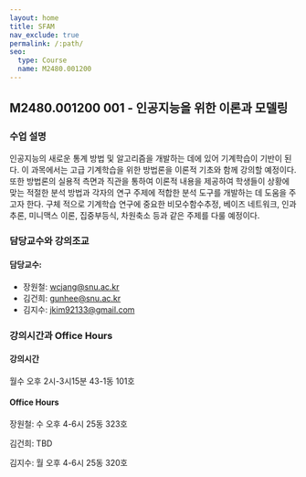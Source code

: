 ```yaml
---
layout: home
title: SFAM
nav_exclude: true
permalink: /:path/
seo:
  type: Course
  name: M2480.001200 
---
```


## M2480.001200 001 - 인공지능을 위한 이론과 모델링

### 수업 설명
인공지능의 새로운 통계 방법 및 알고리즘을 개발하는 데에 있어 기계학습이 기반이 된다.
이 과목에서는 고급 기계학습을 위한 방법론을 이론적 기초와 함께 강의할 예정이다. 또한
방법론의 실용적 측면과 직관을 통하여 이론적 내용을 제공하여 학생들이 상황에 맞는 적절한
분석 방법과 각자의 연구 주제에 적합한 분석 도구를 개발하는 데 도움을 주고자 한다. 구체
적으로 기계학습 연구에 중요한 비모수함수추정, 베이즈 네트워크, 인과추론, 미니맥스 이론,
집중부등식, 차원축소 등과 같은 주제를 다룰 예정이다.

### 담당교수와 강의조교

#### 담당교수:
- 장원철: wcjang@snu.ac.kr
- 김건희: gunhee@snu.ac.kr
- 김지수: jkim92133@gmail.com

### 강의시간과 Office Hours

#### 강의시간 
월수 오후 2시-3시15분 43-1동 101호
#### Office Hours
장원철: 수 오후 4-6시 25동 323호

김건희: TBD

김지수: 월 오후 4-6시 25동 320호

